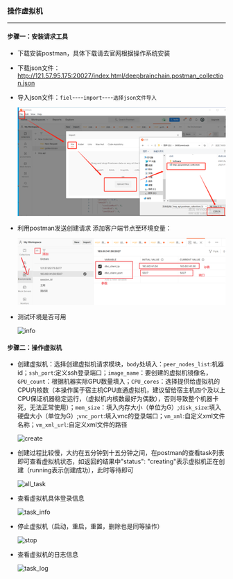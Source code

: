 ### 操作虚拟机

----

#### 步骤一：安装请求工具

- 下载安装postman，具体下载请去官网根据操作系统安装

- 下载json文件：http://121.57.95.175:20027/index.html/deepbrainchain.postman_collection.json

- 导入json文件：`fiel`----`import`----`选择json文件导入`

  ![](import.png)
  

- 利用postman发送创建请求 添加客户端节点至环境变量：

  ![add_ip_port](add_ip_port.png)

- 测试环境是否可用

  ![info](\info.png)

#### 步骤二：操作虚拟机

- 创建虚拟机：选择创建虚拟机请求模块，`body`处填入：`peer_nodes_list`:机器id；`ssh_port`:定义ssh登录端口；`image_name`：要创建的虚拟机镜像名，`GPU_count`：根据机器实际GPU数量填入；`CPU_cores`：选择提供给虚拟机的CPU内核数（本操作属于宿主机CPU直通虚拟机，建议留给宿主机四个及以上CPU保证机器稳定运行，（虚拟机内核数最好为偶数），否则导致整个机器卡死，无法正常使用）；`mem_size`：填入内存大小（单位为G）;`disk_size`:填入硬盘大小（单位为G）;`vnc_port`:填入vnc的登录端口；`vm_xml`:自定义xml文件名称；`vm_xml_url`:自定义xml文件的路径

  ![create](\create.png)

- 创建过程比较慢，大约在五分钟到十五分钟之间，在postman的查看task列表即可查看虚拟机状态，如返回的结果中"status": "creating"表示虚拟机正在创建（running表示创建成功），此时等待即可

  ![all_task](\all_task.png)

- 查看虚拟机具体登录信息

  ![task_info](\task_info.png)

- 停止虚拟机（启动，重启，重置，删除也是同等操作）

  ![stop](\stop.png)

- 查看虚拟机的日志信息

  ![task_log](\task_log.png)
